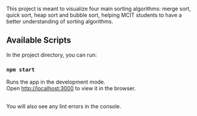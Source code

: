 This project is meant to visualize four main sorting algorithms: merge sort, quick sort, heap sort and bubble sort, helping MCIT students to have a better understanding of sorting algorithms.

## Available Scripts

In the project directory, you can run:

### `npm start`

Runs the app in the development mode.<br />
Open [http://localhost:3000](http://localhost:3000) to view it in the browser.

<br />
You will also see any lint errors in the console.
